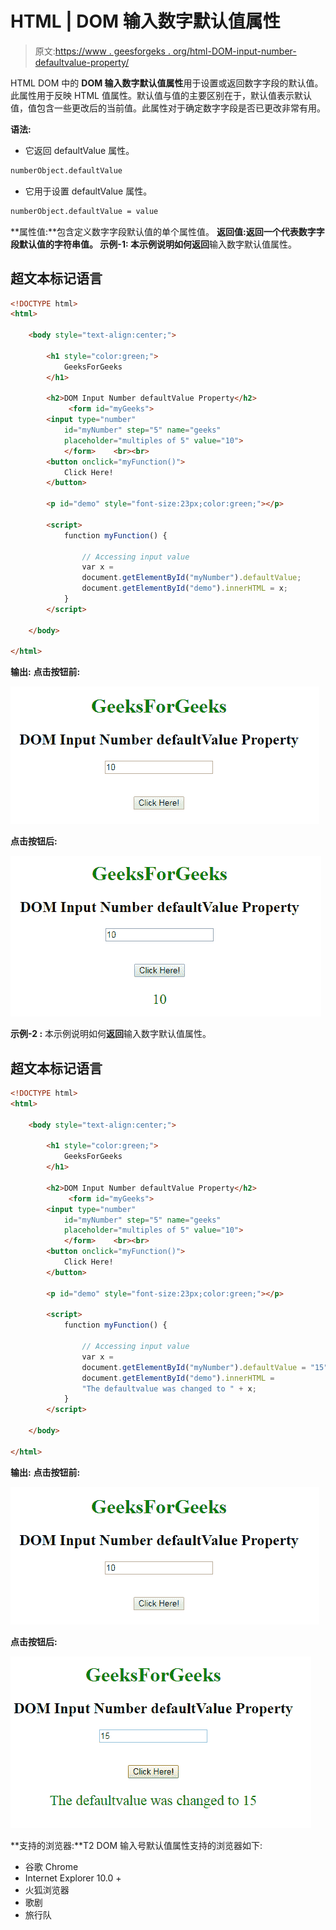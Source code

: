 # HTML | DOM 输入数字默认值属性

> 原文:[https://www . geesforgeks . org/html-DOM-input-number-defaultvalue-property/](https://www.geeksforgeeks.org/html-dom-input-number-defaultvalue-property/)

HTML DOM 中的 **DOM 输入数字默认值属性**用于设置或返回数字字段的默认值。此属性用于反映 HTML 值属性。默认值与值的主要区别在于，默认值表示默认值，值包含一些更改后的当前值。此属性对于确定数字字段是否已更改非常有用。

**语法:**

*   它返回 defaultValue 属性。

```html
numberObject.defaultValue
```

*   它用于设置 defaultValue 属性。

```html
numberObject.defaultValue = value
```

**属性值:**包含定义数字字段默认值的单个属性值。
**返回值:**返回一个代表数字字段默认值的字符串值。
**示例-1:** 本示例说明如何**返回**输入数字默认值属性。

## 超文本标记语言

```html
<!DOCTYPE html>
<html>

    <body style="text-align:center;">

        <h1 style="color:green;">
            GeeksForGeeks
        </h1>

        <h2>DOM Input Number defaultValue Property</h2>
             <form id="myGeeks">
        <input type="number"
            id="myNumber" step="5" name="geeks"
            placeholder="multiples of 5" value="10">
            </form>    <br><br>
        <button onclick="myFunction()">
            Click Here!
        </button>

        <p id="demo" style="font-size:23px;color:green;"></p>

        <script>
            function myFunction() {

                // Accessing input value
                var x =
                document.getElementById("myNumber").defaultValue;               
                document.getElementById("demo").innerHTML = x;
            }
        </script>

    </body>

</html>                   
```

**输出:**
**点击按钮前:**

![](img/34f9fb56a99a7c20660901082a91e788.png)

**点击按钮后:**

![](img/03113749b6a58803e9825b9511c7006f.png)

**示例-2 :** 本示例说明如何**返回**输入数字默认值属性。

## 超文本标记语言

```html
<!DOCTYPE html>
<html>

    <body style="text-align:center;">

        <h1 style="color:green;">
            GeeksForGeeks
        </h1>

        <h2>DOM Input Number defaultValue Property</h2>
             <form id="myGeeks">
        <input type="number"
            id="myNumber" step="5" name="geeks"
            placeholder="multiples of 5" value="10">
            </form>    <br><br>
        <button onclick="myFunction()">
            Click Here!
        </button>

        <p id="demo" style="font-size:23px;color:green;"></p>

        <script>
            function myFunction() {

                // Accessing input value
                var x =
                document.getElementById("myNumber").defaultValue = "15";               
                document.getElementById("demo").innerHTML =
                "The defaultvalue was changed to " + x;
            }
        </script>

    </body>

</html>                   
```

**输出:**
**点击按钮前:**

![](img/34f9fb56a99a7c20660901082a91e788.png)

**点击按钮后:**

![](img/e9a3068544c1807b5fdc2a80349d7d21.png)

**支持的浏览器:**T2 DOM 输入号默认值属性支持的浏览器如下:

*   谷歌 Chrome
*   Internet Explorer 10.0 +
*   火狐浏览器
*   歌剧
*   旅行队